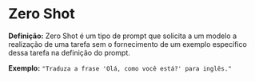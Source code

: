 # Zero Shot
>
**Definição:** 
Zero Shot é um tipo de prompt que solicita a um modelo a realização de uma tarefa 
sem o fornecimento de um exemplo específico dessa tarefa na definição do prompt.
>
>
**Exemplo:** 
``"Traduza a frase 'Olá, como você está?' para inglês."``
>